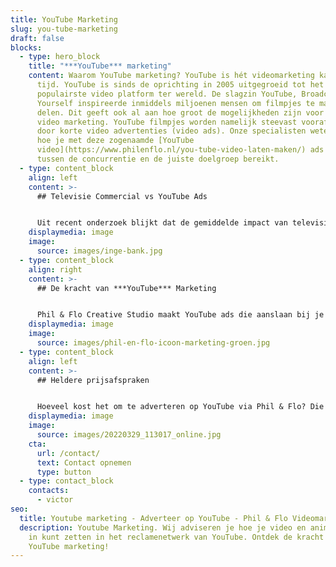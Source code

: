```yaml
---
title: YouTube Marketing
slug: you-tube-marketing
draft: false
blocks:
  - type: hero_block
    title: "***YouTube*** marketing"
    content: Waarom YouTube marketing? YouTube is hét videomarketing kanaal van deze
      tijd. YouTube is sinds de oprichting in 2005 uitgegroeid tot het
      populairste video platform ter wereld. De slagzin YouTube, Broadcast
      Yourself inspireerde inmiddels miljoenen mensen om filmpjes te maken en te
      delen. Dit geeft ook al aan hoe groot de mogelijkheden zijn voor online
      video marketing. YouTube filmpjes worden namelijk steevast voorafgegaan
      door korte video advertenties (video ads). Onze specialisten weten precies
      hoe je met deze zogenaamde [YouTube
      video](https://www.philenflo.nl/you-tube-video-laten-maken/) ads opvalt
      tussen de concurrentie en de juiste doelgroep bereikt.
  - type: content_block
    align: left
    content: >-
      ## Televisie Commercial vs YouTube Ads


      Uit recent onderzoek blijkt dat de gemiddelde impact van televisiereclame ongeveer op 52% ligt. Maar de impact van een YouTube pre-roll (advertentievideo voordat de video start die je aanklikt) is al opgeklommen naar 48%. Dat ligt dus heel dicht bij elkaar, terwijl de kosten voor het uitzenden van televisiereclame soms wel 100x zo duur is als een YouTube reclame.
    displaymedia: image
    image:
      source: images/inge-bank.jpg
  - type: content_block
    align: right
    content: >-
      ## De kracht van ***YouTube*** Marketing


      Phil & Flo Creative Studio maakt YouTube ads die aanslaan bij je doelgroep. Wij adviseren je stap voor stap hoe je met YouTube marketing [video](https://www.philenflo.nl/oplossingen/video-laten-maken/) en [animatiefilms](https://www.philenflo.nl/oplossingen/animatie-laten-maken/) in kunt zetten in het reclamenetwerk van YouTube. Het grote voordeel van YouTube marketing is dat je zeer gericht kunt adverteren. Je kunt vooraf de karakteristieken van jouw doelgroep in kaart brengen en je ads gericht tonen.
    displaymedia: image
    image:
      source: images/phil-en-flo-icoon-marketing-groen.jpg
  - type: content_block
    align: left
    content: >-
      ## Heldere prijsafspraken


      Hoeveel kost het om te adverteren op YouTube via Phil & Flo? Die vraag beantwoorden we aan de hand van de resultaten die je wilt gaan behalen met een YouTube campagne. Phil & Flo houdt zaken graag helder en maakt vaste prijsafspraken met je, zodat je niet achteraf wordt geconfronteerd met onverwachte rekeningen. Leer ons kennen en bel onze specialisten op 085 - 273 8331
    displaymedia: image
    image:
      source: images/20220329_113017_online.jpg
    cta:
      url: /contact/
      text: Contact opnemen
      type: button
  - type: contact_block
    contacts:
      - victor
seo:
  title: Youtube marketing - Adverteer op YouTube - Phil & Flo Videomarketing
  description: Youtube Marketing. Wij adviseren je hoe je video en animatiefilms
    in kunt zetten in het reclamenetwerk van YouTube. Ontdek de kracht van
    YouTube marketing!
---
```

